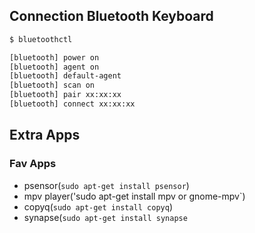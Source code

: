 ## Connection Bluetooth Keyboard

```bash
$ bluetoothctl

[bluetooth] power on
[bluetooth] agent on
[bluetooth] default-agent 
[bluetooth] scan on
[bluetooth] pair xx:xx:xx
[bluetooth] connect xx:xx:xx


```

## Extra Apps 


### Fav Apps

- psensor(`sudo apt-get install psensor`)
- mpv player('sudo apt-get install  mpv or gnome-mpv`)
- copyq(`sudo apt-get install copyq`)
- synapse(`sudo apt-get install synapse`
